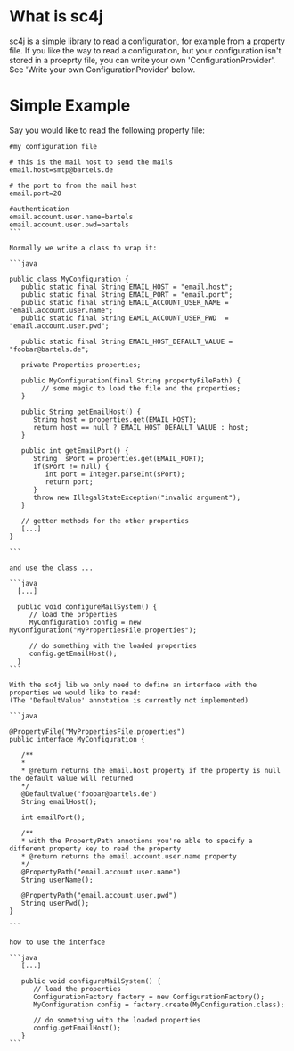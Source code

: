 What is sc4j
============



sc4j is a simple library to read a configuration, for example from a property file.
If you like the way to read a configuration, but your configuration isn't stored in a proeprty file, 
you can write your own 'ConfigurationProvider'. See 'Write your own ConfigurationProvider' below.

Simple Example
==============

Say you would like to read the following property file:

````
#my configuration file

# this is the mail host to send the mails
email.host=smtp@bartels.de

# the port to from the mail host
email.port=20

#authentication 
email.account.user.name=bartels
email.account.user.pwd=bartels
```

Normally we write a class to wrap it:

```java

public class MyConfiguration {
   public static final String EMAIL_HOST = "email.host";
   public static final String EMAIL_PORT = "email.port";
   public static final String EMAIL_ACCOUNT_USER_NAME = "email.account.user.name";
   public static final String EAMIL_ACCOUNT_USER_PWD  = "email.account.user.pwd";
   
   public static final String EMAIL_HOST_DEFAULT_VALUE = "foobar@bartels.de";
   
   private Properties properties;
   
   public MyConfiguration(final String propertyFilePath) {
        // some magic to load the file and the properties;
   }
   
   public String getEmailHost() {
      String host = properties.get(EMAIL_HOST);
      return host == null ? EMAIL_HOST_DEFAULT_VALUE : host;
   }
   
   public int getEmailPort() {
      String  sPort = properties.get(EMAIL_PORT);
      if(sPort != null) {
         int port = Integer.parseInt(sPort);
         return port;
      }
      throw new IllegalStateException("invalid argument");
   }
   
   // getter methods for the other properties
   [...]
}

```

and use the class ...

```java
  [...]
  
  public void configureMailSystem() {
     // load the properties
     MyConfiguration config = new MyConfiguration("MyPropertiesFile.properties");  
     
     // do something with the loaded properties
     config.getEmailHost();
  }
```

With the sc4j lib we only need to define an interface with the properties we would like to read:
(The 'DefaultValue' annotation is currently not implemented)

```java

@PropertyFile("MyPropertiesFile.properties")
public interface MyConfiguration {

   /**
   *
   * @return returns the email.host property if the property is null the default value will returned
   */
   @DefaultValue("foobar@bartels.de")
   String emailHost();

   int emailPort();
   
   /**
   * with the PropertyPath annotions you're able to specify a different property key to read the property
   * @return returns the email.account.user.name property
   */
   @PropertyPath("email.account.user.name")
   String userName();

   @PropertyPath("email.account.user.pwd")
   String userPwd();
}

```

how to use the interface

```java
   [...]
   
   public void configureMailSystem() {
      // load the properties
      ConfigurationFactory factory = new ConfigurationFactory();
      MyConfiguration config = factory.create(MyConfiguration.class);
      
      // do something with the loaded properties
      config.getEmailHost();
   }
```